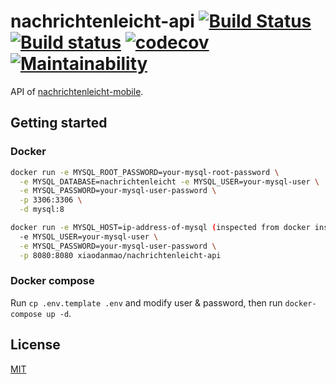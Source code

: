 # nachrichtenleicht-api [![Build Status](https://travis-ci.org/Frederick-S/nachrichtenleicht-api.svg?branch=main)](https://travis-ci.org/Frederick-S/nachrichtenleicht-api) [![Build status](https://ci.appveyor.com/api/projects/status/hc99xfxmvoco8kmi/branch/main?svg=true)](https://ci.appveyor.com/project/Frederick-S/nachrichtenleicht-api/branch/main) [![codecov](https://codecov.io/gh/Frederick-S/nachrichtenleicht-api/branch/main/graph/badge.svg?token=JQe78ujAzz)](https://codecov.io/gh/Frederick-S/nachrichtenleicht-api) [![Maintainability](https://api.codeclimate.com/v1/badges/9cfbefd386ea0eb065b1/maintainability)](https://codeclimate.com/github/Frederick-S/nachrichtenleicht-api/maintainability)
API of [nachrichtenleicht-mobile](https://github.com/Frederick-S/nachrichtenleicht-mobile).

## Getting started
### Docker
```sh
docker run -e MYSQL_ROOT_PASSWORD=your-mysql-root-password \
  -e MYSQL_DATABASE=nachrichtenleicht -e MYSQL_USER=your-mysql-user \
  -e MYSQL_PASSWORD=your-mysql-user-password \
  -p 3306:3306 \
  -d mysql:8

docker run -e MYSQL_HOST=ip-address-of-mysql (inspected from docker inspect mysql-container) \
  -e MYSQL_USER=your-mysql-user \
  -e MYSQL_PASSWORD=your-mysql-user-password \
  -p 8080:8080 xiaodanmao/nachrichtenleicht-api
```

### Docker compose
Run `cp .env.template .env` and modify user & password, then run `docker-compose up -d`.

## License
[MIT](LICENSE)
